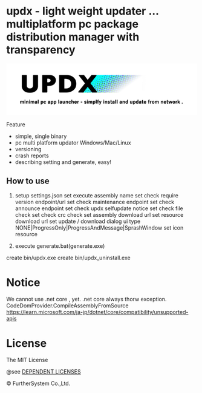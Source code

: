 # updx - light weight updater ... multiplatform pc package distribution manager with transparency
![alt text](https://github.com/kyadet/updx/blob/main/logo.png?raw=true)

Feature
- simple, single binary
- pc multi platform updator
Windows/Mac/Linux
- versioning
- crash reports
- describing setting and generate, easy!


## How to use

1. setup settings.json
 set execute assembly name
 set check require version endpoint/url
 set check maintenance endpoint
 set check announce endpoint
 set check updx selfupdate notice
 set check file check
 set check crc check
 set assembly download url
 set resource download url
 set update / download dialog ui type NONE|ProgressOnly|ProgressAndMessage|SprashWindow
 set icon resource

2. execute generate.bat(generate.exe)

create bin/updx.exe
create bin/updx_uninstall.exe

# Notice
We cannot use .net core , yet.
.net core always thorw exception.
CodeDomProvider.CompileAssemblyFromSource
https://learn.microsoft.com/ja-jp/dotnet/core/compatibility/unsupported-apis

# License
The MIT License

@see [DEPENDENT LICENSES](https://github.com/kyadet/updx/blob/main/LICENSE)

©︎ FurtherSystem Co.,Ltd.